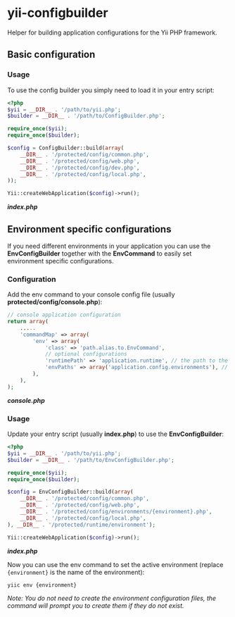 yii-configbuilder
=================

Helper for building application configurations for the Yii PHP framework.

## Basic configuration

### Usage

To use the config builder you simply need to load it in your entry script:

```php
<?php
$yii = __DIR__ . '/path/to/yii.php';
$builder = __DIR__ . '/path/to/ConfigBuilder.php';

require_once($yii);
require_once($builder);

$config = ConfigBuilder::build(array(
    __DIR__ . '/protected/config/common.php',
    __DIR__ . '/protected/config/web.php',
    __DIR__ . '/protected/config/dev.php',
    __DIR__ . '/protected/config/local.php',
));

Yii::createWebApplication($config)->run();
```
***index.php***

## Environment specific configurations

If you need different environments in your application you can use the **EnvConfigBuilder** together with the **EnvCommand** to easily set environment specific configurations. 

### Configuration

Add the env command to your console config file (usually **protected/config/console.php**):

```php
// console application configuration
return array(
    .....
    'commandMap' => array(
        'env' => array(
            'class' => 'path.alias.to.EnvCommand',
            // optional configurations
            'runtimePath' => 'application.runtime', // the path to the application runtime folder
            'envPaths' => array('application.config.environments'), // the paths to application environment configs
        ),
    ),
);
```
***console.php***

### Usage

Update your entry script (usually **index.php**) to use the **EnvConfigBuilder**:

```php
<?php
$yii = __DIR__ . '/path/to/yii.php';
$builder = __DIR__ . '/path/to/EnvConfigBuilder.php';

require_once($yii);
require_once($builder);

$config = EnvConfigBuilder::build(array(
    __DIR__ . '/protected/config/common.php',
    __DIR__ . '/protected/config/web.php',
    __DIR__ . '/protected/config/environments/{environment}.php',
    __DIR__ . '/protected/config/local.php',
), __DIR__ . '/protected/runtime/environment');

Yii::createWebApplication($config)->run();
```
***index.php***

Now you can use the env command to set the active environment (replace `{environment}` is the name of the environment):

```
yiic env {environment}
```

*Note: You do not need to create the environment configuration files, the command will prompt you to create them if they do not exist.*
